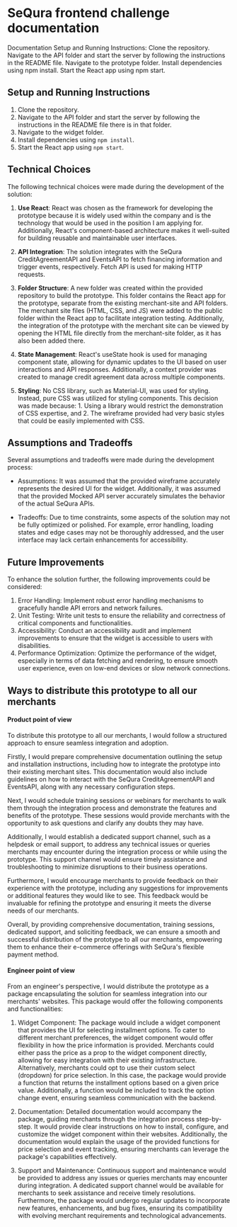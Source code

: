 # SeQura frontend challenge documentation

Documentation
Setup and Running Instructions:
Clone the repository.
Navigate to the API folder and start the server by following the instructions in the README file.
Navigate to the prototype folder.
Install dependencies using npm install.
Start the React app using npm start.

## Setup and Running Instructions

1. Clone the repository.
2. Navigate to the API folder and start the server by following the instructions in the README file there is in that folder.
3. Navigate to the widget folder.
4. Install dependencies using `npm install`.
5. Start the React app using `npm start`.

## Technical Choices

The following technical choices were made during the development of the solution:

1. **Use React**: React was chosen as the framework for developing the prototype because it is widely used within the company and is the technology that would be used in the position I am applying for. Additionally, React's component-based architecture makes it well-suited for building reusable and maintainable user interfaces.

2. **API Integration**: The solution integrates with the SeQura CreditAgreementAPI and EventsAPI to fetch financing information and trigger events, respectively. Fetch API is used for making HTTP requests.

3. **Folder Structure**: A new folder was created within the provided repository to build the prototype. This folder contains the React app for the prototype, separate from the existing merchant-site and API folders. The merchant site files (HTML, CSS, and JS) were added to the public folder within the React app to facilitate integration testing. Additionally, the integration of the prototype with the merchant site can be viewed by opening the HTML file directly from the merchant-site folder, as it has also been added there.

4. **State Management**: React's useState hook is used for managing component state, allowing for dynamic updates to the UI based on user interactions and API responses. Additionally, a context provider was created to manage credit agreement data across multiple components.

5. **Styling**: No CSS library, such as Material-UI, was used for styling. Instead, pure CSS was utilized for styling components. This decision was made because: 1. Using a library would restrict the demonstration of CSS expertise, and 2. The wireframe provided had very basic styles that could be easily implemented with CSS.

## Assumptions and Tradeoffs

Several assumptions and tradeoffs were made during the development process:

- Assumptions: It was assumed that the provided wireframe accurately represents the desired UI for the widget. Additionally, it was assumed that the provided Mocked API server accurately simulates the behavior of the actual SeQura APIs.

- Tradeoffs: Due to time constraints, some aspects of the solution may not be fully optimized or polished. For example, error handling, loading states and edge cases may not be thoroughly addressed, and the user interface may lack certain enhancements for accessibility.

## Future Improvements

To enhance the solution further, the following improvements could be considered:

1. Error Handling: Implement robust error handling mechanisms to gracefully handle API errors and network failures.
2. Unit Testing: Write unit tests to ensure the reliability and correctness of critical components and functionalities.
3. Accessibility: Conduct an accessibility audit and implement improvements to ensure that the widget is accessible to users with disabilities.
4. Performance Optimization: Optimize the performance of the widget, especially in terms of data fetching and rendering, to ensure smooth user experience, even on low-end devices or slow network connections.

## Ways to distribute this prototype to all our merchants

#### Product point of view

To distribute this prototype to all our merchants, I would follow a structured approach to ensure seamless integration and adoption.

Firstly, I would prepare comprehensive documentation outlining the setup and installation instructions, including how to integrate the prototype into their existing merchant sites. This documentation would also include guidelines on how to interact with the SeQura CreditAgreementAPI and EventsAPI, along with any necessary configuration steps.

Next, I would schedule training sessions or webinars for merchants to walk them through the integration process and demonstrate the features and benefits of the prototype. These sessions would provide merchants with the opportunity to ask questions and clarify any doubts they may have.

Additionally, I would establish a dedicated support channel, such as a helpdesk or email support, to address any technical issues or queries merchants may encounter during the integration process or while using the prototype. This support channel would ensure timely assistance and troubleshooting to minimize disruptions to their business operations.

Furthermore, I would encourage merchants to provide feedback on their experience with the prototype, including any suggestions for improvements or additional features they would like to see. This feedback would be invaluable for refining the prototype and ensuring it meets the diverse needs of our merchants.

Overall, by providing comprehensive documentation, training sessions, dedicated support, and soliciting feedback, we can ensure a smooth and successful distribution of the prototype to all our merchants, empowering them to enhance their e-commerce offerings with SeQura's flexible payment method.

#### Engineer point of view

From an engineer's perspective, I would distribute the prototype as a package encapsulating the solution for seamless integration into our merchants' websites. This package would offer the following components and functionalities:

1. Widget Component: The package would include a widget component that provides the UI for selecting installment options.
   To cater to different merchant preferences, the widget component would offer flexibility in how the price information is provided. Merchants could either pass the price as a prop to the widget component directly, allowing for easy integration with their existing infrastructure.
   Alternatively, merchants could opt to use their custom select (dropdown) for price selection. In this case, the package would provide a function that returns the installment options based on a given price value. Additionally, a function would be included to track the option change event, ensuring seamless communication with the backend.

2. Documentation: Detailed documentation would accompany the package, guiding merchants through the integration process step-by-step. It would provide clear instructions on how to install, configure, and customize the widget component within their websites. Additionally, the documentation would explain the usage of the provided functions for price selection and event tracking, ensuring merchants can leverage the package's capabilities effectively.

3. Support and Maintenance: Continuous support and maintenance would be provided to address any issues or queries merchants may encounter during integration. A dedicated support channel would be available for merchants to seek assistance and receive timely resolutions. Furthermore, the package would undergo regular updates to incorporate new features, enhancements, and bug fixes, ensuring its compatibility with evolving merchant requirements and technological advancements.
